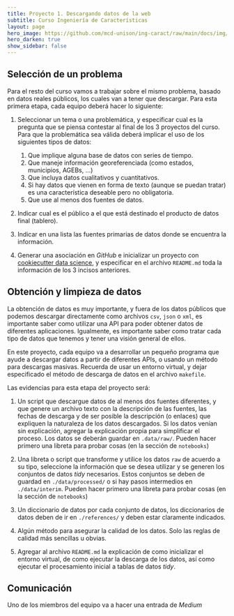 ```yaml
---
title: Proyecto 1. Descargando datos de la web
subtitle: Curso Ingeniería de Características
layout: page
hero_image: https://github.com/mcd-unison/ing-caract/raw/main/docs/img/API-banner.jpg
hero_darken: true
show_sidebar: false
---
```



## Selección de un problema

Para el resto del curso vamos a trabajar sobre el mismo problema, basado en datos reales públicos, los cuales van a tener que descargar. Para esta primera etapa, cada equipo deberá hacer lo siguiente:

1. Seleccionar un tema o una problemática, y especificar cual es la pregunta que se piensa contestar al final de los 3 proyectos del curso. Para que la problemática sea válida deberá implicar el uso de los siguientes tipos de datos:
   1. Que implique alguna base de datos con series de tiempo.
   2. Que maneje información georeferenciada (como estados, municipios, AGEBs, ...)
   3. Que incluya datos cualitativos y cuantitativos.
   4. Si hay datos que vienen en forma de texto (aunque se puedan tratar) es una característica deseable pero no obligatoria.
   5. Que use al menos dos fuentes de datos.

2. Indicar cual es el público a el que está destinado el producto de datos final (tablero).

3. Indicar en una lista las fuentes primarias de datos donde se encuentra la información.

4. Generar una asociación en *GitHub* e inicializar un proyecto con [cookiecutter data science](https://cookiecutter-data-science.drivendata.org), y especificar en el archivo `README.md` toda la información de los 3 incisos anteriores.

## Obtención y limpieza de datos

La obtención de datos es muy importante, y fuera de los datos públicos que podemos descargar directamente como archivos `csv`, `json` o `xml`, es importante saber como utilizar una API para poder obtener datos de diferentes aplicaciones. Igualmente, es importante saber como tratar cada tipo de datos que tenemos y tener una visión general de ellos.

En este proyecto, cada equipo va a desarrollar un pequeño programa que ayude a descargar datos a partir de diferentes APIs, o usando un método para descargas masivas. Recuerda de usar un entorno virtual, y dejar especificado el método de descarga de datos en el archivo `makefile`. 

Las evidencias para esta etapa del proyecto será:

1. Un script que descargue datos de al menos dos fuentes diferentes, y que genere un archivo texto con la descripción de las fuentes, las fechas de descarga y de ser posible la descripción (o enlaces) que expliquen la naturaleza de los datos descargados. Si los datos venían sin explicación, agregar la explicación propia para simplificar el proceso. Los datos se deberán guardar en `.data/raw/`. Pueden hacer primero una libreta para probar cosas (en la sección de `notebooks`)

2. Una libreta o script que transforme y utilice los datos `raw` de acuerdo a su tipo, seleccione la información que se desea utilizar y se generen los conjuntos de datos *tidy* necesarios. Estos conjuntos se deben de guardad en `./data/processed/` o si hay pasos intermedios en `./data/interim`. Pueden hacer primero una libreta para probar cosas (en la sección de `notebooks`) 

3. Un diccionario de datos por cada conjunto de datos, los diccionarios de datos deben de ir en `./references/` y deben estar claramente indicados.

4. Algún método para asegurar la calidad de los datos. Solo las reglas de calidad más sencillas u obvias.

5. Agregar al archivo `README.md` la explicación de como inicializar el entorno virtual, de como ejecutar la descarga de los datos, así como ejecutar el procesamiento inicial a tablas de datos *tidy*.

## Comunicación

Uno de los miembros del equipo va a hacer una entrada de *Medium*

